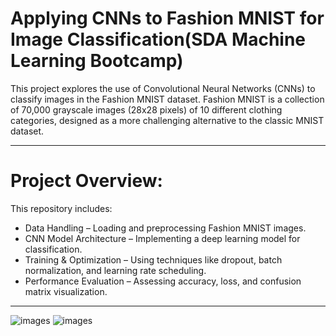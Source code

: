 # **Applying CNNs to Fashion MNIST for Image Classification(SDA Machine Learning Bootcamp)** 
This project explores the use of Convolutional Neural Networks (CNNs) to classify images in the Fashion MNIST dataset. Fashion MNIST is a collection of 70,000 grayscale images (28x28 pixels) of 10 different clothing categories, designed as a more challenging alternative to the classic MNIST dataset.

---------------------------------------------------------------------
# **Project Overview:**
This repository includes:
- Data Handling – Loading and preprocessing Fashion MNIST images.
- CNN Model Architecture – Implementing a deep learning model for classification.
- Training & Optimization – Using techniques like dropout, batch normalization, and learning rate scheduling.
- Performance Evaluation – Assessing accuracy, loss, and confusion matrix visualization.
---------------------------------------------------------------------

![images](https://github.com/user-attachments/assets/1fadf25b-848a-42ec-950c-0125f5c90047)   ![images](https://github.com/user-attachments/assets/06fe6c8b-99cb-4948-a9b1-48c1cf0c0b3f)






